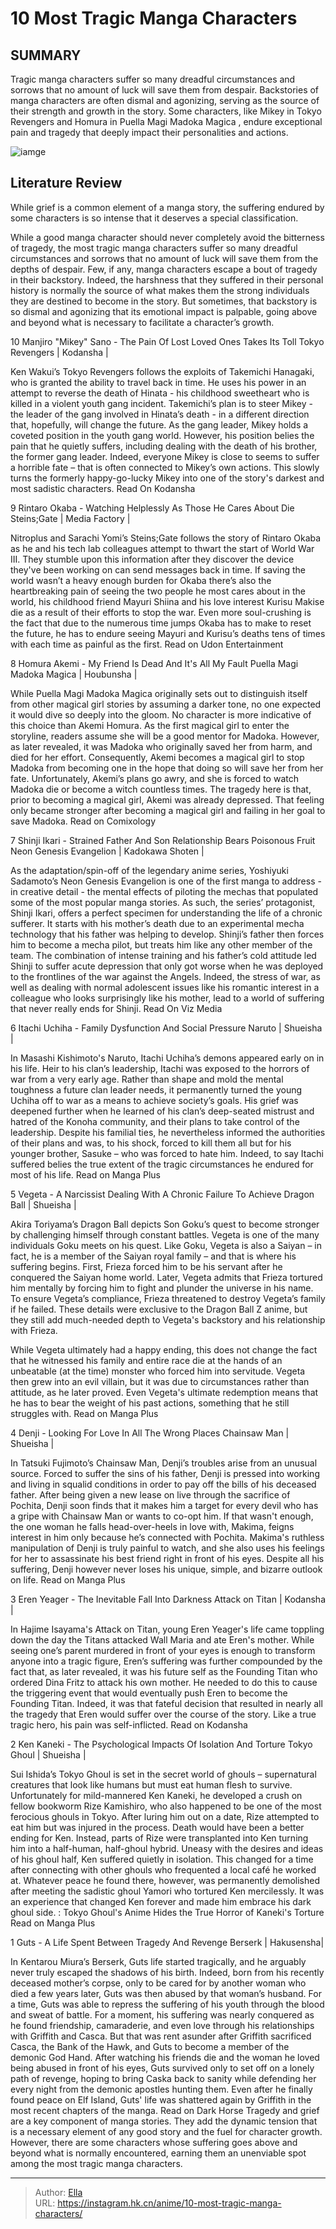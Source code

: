 # 10 Most Tragic Manga Characters


## SUMMARY 


 Tragic manga characters suffer so many dreadful circumstances and sorrows that no amount of luck will save them from despair. 
 Backstories of manga characters are often dismal and agonizing, serving as the source of their strength and growth in the story. 
 Some characters, like Mikey in 
Tokyo Revengers
 and Homura in 
Puella Magi Madoka Magica
, endure exceptional pain and tragedy that deeply impact their personalities and actions. 

![iamge](https://static1.srcdn.com/wordpress/wp-content/uploads/2023/11/manga-characters-who-have-suffered-the-most-3.jpg)

## Literature Review

While grief is a common element of a manga story, the suffering endured by some characters is so intense that it deserves a special classification.




While a good manga character should never completely avoid the bitterness of tragedy, the most tragic manga characters suffer so many dreadful circumstances and sorrows that no amount of luck will save them from the depths of despair.
Few, if any, manga characters escape a bout of tragedy in their backstory. Indeed, the harshness that they suffered in their personal history is normally the source of what makes them the strong individuals they are destined to become in the story. But sometimes, that backstory is so dismal and agonizing that its emotional impact is palpable, going above and beyond what is necessary to facilitate a character’s growth.









 








 10  Manjiro &#34;Mikey&#34; Sano - The Pain Of Lost Loved Ones Takes Its Toll 
Tokyo Revengers | Kodansha |


 







Ken Wakui’s Tokyo Revengers follows the exploits of Takemichi Hanagaki, who is granted the ability to travel back in time. He uses his power in an attempt to reverse the death of Hinata - his childhood sweetheart who is killed in a violent youth gang incident. Takemichi’s plan is to steer Mikey - the leader of the gang involved in Hinata’s death - in a different direction that, hopefully, will change the future.
As the gang leader, Mikey holds a coveted position in the youth gang world. However, his position belies the pain that he quietly suffers, including dealing with the death of his brother, the former gang leader. Indeed, everyone Mikey is close to seems to suffer a horrible fate – that is often connected to Mikey’s own actions. This slowly turns the formerly happy-go-lucky Mikey into one of the story&#39;s darkest and most sadistic characters.
Read On Kodansha





 9  Rintaro Okaba - Watching Helplessly As Those He Cares About Die 
Steins;Gate | Media Factory |
        

Nitroplus and Sarachi Yomi’s Steins;Gate follows the story of Rintaro Okaba as he and his tech lab colleagues attempt to thwart the start of World War III. They stumble upon this information after they discover the device they&#39;ve been working on can send messages back in time. If saving the world wasn’t a heavy enough burden for Okaba there’s also the heartbreaking pain of seeing the two people he most cares about in the world, his childhood friend Mayuri Shiina and his love interest Kurisu Makise die as a result of their efforts to stop the war.
Even more soul-crushing is the fact that due to the numerous time jumps Okaba has to make to reset the future, he has to endure seeing Mayuri and Kurisu’s deaths tens of times with each time as painful as the first.
Read on Udon Entertainment





 8  Homura Akemi - My Friend Is Dead And It&#39;s All My Fault 
Puella Magi Madoka Magica | Houbunsha |
        

While Puella Magi Madoka Magica originally sets out to distinguish itself from other magical girl stories by assuming a darker tone, no one expected it would dive so deeply into the gloom. No character is more indicative of this choice than Akemi Homura. As the first magical girl to enter the storyline, readers assume she will be a good mentor for Madoka. However, as later revealed, it was Madoka who originally saved her from harm, and died for her effort.
Consequently, Akemi becomes a magical girl to stop Madoka from becoming one in the hope that doing so will save her from her fate. Unfortunately, Akemi’s plans go awry, and she is forced to watch Madoka die or become a witch countless times. The tragedy here is that, prior to becoming a magical girl, Akemi was already depressed. That feeling only became stronger after becoming a magical girl and failing in her goal to save Madoka.
Read on Comixology





 7  Shinji Ikari - Strained Father And Son Relationship Bears Poisonous Fruit 
Neon Genesis Evangelion | Kadokawa Shoten |
        

As the adaptation/spin-off of the legendary anime series, Yoshiyuki Sadamoto’s Neon Genesis Evangelion is one of the first manga to address - in creative detail - the mental effects of piloting the mechas that populated some of the most popular manga stories. As such, the series’ protagonist, Shinji Ikari, offers a perfect specimen for understanding the life of a chronic sufferer. It starts with his mother’s death due to an experimental mecha technology that his father was helping to develop.
Shinji’s father then forces him to become a mecha pilot, but treats him like any other member of the team. The combination of intense training and his father’s cold attitude led Shinji to suffer acute depression that only got worse when he was deployed to the frontlines of the war against the Angels. Indeed, the stress of war, as well as dealing with normal adolescent issues like his romantic interest in a colleague who looks surprisingly like his mother, lead to a world of suffering that never really ends for Shinji.
Read On Viz Media





 6  Itachi Uchiha - Family Dysfunction And Social Pressure 
Naruto | Shueisha |
        

In Masashi Kishimoto&#39;s Naruto, Itachi Uchiha’s demons appeared early on in his life. Heir to his clan’s leadership, Itachi was exposed to the horrors of war from a very early age. Rather than shape and mold the mental toughness a future clan leader needs, it permanently turned the young Uchiha off to war as a means to achieve society’s goals. His grief was deepened further when he learned of his clan’s deep-seated mistrust and hatred of the Konoha community, and their plans to take control of the leadership.
Despite his familial ties, he nevertheless informed the authorities of their plans and was, to his shock, forced to kill them all but for his younger brother, Sasuke – who was forced to hate him. Indeed, to say Itachi suffered belies the true extent of the tragic circumstances he endured for most of his life.
Read on Manga Plus





 5  Vegeta - A Narcissist Dealing With A Chronic Failure To Achieve 
Dragon Ball | Shueisha |


 







Akira Toriyama’s Dragon Ball depicts Son Goku’s quest to become stronger by challenging himself through constant battles. Vegeta is one of the many individuals Goku meets on his quest. Like Goku, Vegeta is also a Saiyan – in fact, he is a member of the Saiyan royal family – and that is where his suffering begins. First, Frieza forced him to be his servant after he conquered the Saiyan home world. Later, Vegeta admits that Frieza tortured him mentally by forcing him to fight and plunder the universe in his name. To ensure Vegeta’s compliance, Frieza threatened to destroy Vegeta’s family if he failed.
These details were exclusive to the Dragon Ball Z anime, but they still add much-needed depth to Vegeta&#39;s backstory and his relationship with Frieza. 

While Vegeta ultimately had a happy ending, this does not change the fact that he witnessed his family and entire race die at the hands of an unbeatable (at the time) monster who forced him into servitude. Vegeta then grew into an evil villain, but it was due to circumstances rather than attitude, as he later proved. Even Vegeta&#39;s ultimate redemption means that he has to bear the weight of his past actions, something that he still struggles with.
Read on Manga Plus





 4  Denji - Looking For Love In All The Wrong Places 
Chainsaw Man | Shueisha |
        

In Tatsuki Fujimoto’s Chainsaw Man, Denji’s troubles arise from an unusual source. Forced to suffer the sins of his father, Denji is pressed into working and living in squalid conditions in order to pay off the bills of his deceased father. After being given a new lease on live through the sacrifice of Pochita, Denji soon finds that it makes him a target for every devil who has a gripe with Chainsaw Man or wants to co-opt him.
If that wasn&#39;t enough, the one woman he falls head-over-heels in love with, Makima, feigns interest in him only because he’s connected with Pochita. Makima&#39;s ruthless manipulation of Denji is truly painful to watch, and she also uses his feelings for her to assassinate his best friend right in front of his eyes. Despite all his suffering, Denji however never loses his unique, simple, and bizarre outlook on life.
Read on Manga Plus





 3  Eren Yeager - The Inevitable Fall Into Darkness 
Attack on Titan | Kodansha |
        

In Hajime Isayama&#39;s Attack on Titan, young Eren Yeager&#39;s life came toppling down the day the Titans attacked Wall Maria and ate Eren&#39;s mother. While seeing one’s parent murdered in front of your eyes is enough to transform anyone into a tragic figure, Eren’s suffering was further compounded by the fact that, as later revealed, it was his future self as the Founding Titan who ordered Dina Fritz to attack his own mother.
He needed to do this to cause the triggering event that would eventually push Eren to become the Founding Titan. Indeed, it was that fateful decision that resulted in nearly all the tragedy that Eren would suffer over the course of the story. Like a true tragic hero, his pain was self-inflicted.
Read on Kodansha





 2  Ken Kaneki - The Psychological Impacts Of Isolation And Torture 
Tokyo Ghoul | Shueisha |
        

Sui Ishida’s Tokyo Ghoul is set in the secret world of ghouls – supernatural creatures that look like humans but must eat human flesh to survive. Unfortunately for mild-mannered Ken Kaneki, he developed a crush on fellow bookworm Rize Kamishiro, who also happened to be one of the most ferocious ghouls in Tokyo. After luring him out on a date, Rize attempted to eat him but was injured in the process. Death would have been a better ending for Ken. Instead, parts of Rize were transplanted into Ken turning him into a half-human, half-ghoul hybrid.
Uneasy with the desires and ideas of his ghoul half, Ken suffered quietly in isolation. This changed for a time after connecting with other ghouls who frequented a local café he worked at. Whatever peace he found there, however, was permanently demolished after meeting the sadistic ghoul Yamori who tortured Ken mercilessly. It was an experience that changed Ken forever and made him embrace his dark ghoul side.
 : Tokyo Ghoul&#39;s Anime Hides the True Horror of Kaneki&#39;s Torture
Read on Manga Plus





 1  Guts - A Life Spent Between Tragedy And Revenge 
Berserk | Hakusensha|


 







In Kentarou Miura’s Berserk, Guts life started tragically, and he arguably never truly escaped the shadows of his birth. Indeed, born from his recently deceased mother’s corpse, only to be cared for by another woman who died a few years later, Guts was then abused by that woman’s husband. For a time, Guts was able to repress the suffering of his youth through the blood and sweat of battle. For a moment, his suffering was nearly conquered as he found friendship, camaraderie, and even love through his relationships with Griffith and Casca.
But that was rent asunder after Griffith sacrificed Casca, the Bank of the Hawk, and Guts to become a member of the demonic God Hand. After watching his friends die and the woman he loved being abused in front of his eyes, Guts survived only to set off on a lonely path of revenge, hoping to bring Caska back to sanity while defending her every night from the demonic apostles hunting them. Even after he finally found peace on Elf Island, Guts&#39; life was shattered again by Griffith in the most recent chapters of the manga.
Read on Dark Horse
Tragedy and grief are a key component of manga stories. They add the dynamic tension that is a necessary element of any good story and the fuel for character growth. However, there are some characters whose suffering goes above and beyond what is normally encountered, earning them an unenviable spot among the most tragic manga characters.

---

> Author: [Ella](https://instagram.hk.cn/)  
> URL: https://instagram.hk.cn/anime/10-most-tragic-manga-characters/  

